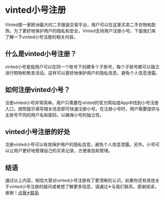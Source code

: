 # vinted小号注册

Vinted是一家欧洲最大的二手服装交易平台，用户可以在这里买卖二手衣物和配饰。为了更好地保护用户的隐私和安全，Vinted支持用户注册小号。下面我们来了解一下vinted小号注册的相关内容。

## 什么是vinted小号注册？

vinted小号是指用户可以在同一个账号下创建多个子账号，每个子账号都可以独立进行购物和售卖活动。这样可以更好地保护用户的隐私信息，避免个人信息泄露。

## 如何注册vinted小号？

注册vinted小号非常简单。用户只需要在vinted的官方网站或App中找到小号注册入口，按照提示填写相关信息即可快速注册小号。在注册小号时，用户需要提供与主账号不同的用户名和密码，以确保小号的独立性。

## vinted小号注册的好处

注册vinted小号可以有效保护用户的隐私信息，避免个人信息泄露。另外，小号可以让用户更好地管理自己的买卖记录，方便查找和管理。

## 结语

通过以上内容，相信大家对vinted小号注册有了更清晰的认识。如果你还有其他关于vinted小号注册的疑问或者想了解更多信息，请通过✈与我们联系，感谢阅读，谢谢！[点我✈联系](https://ww.k02.cc)